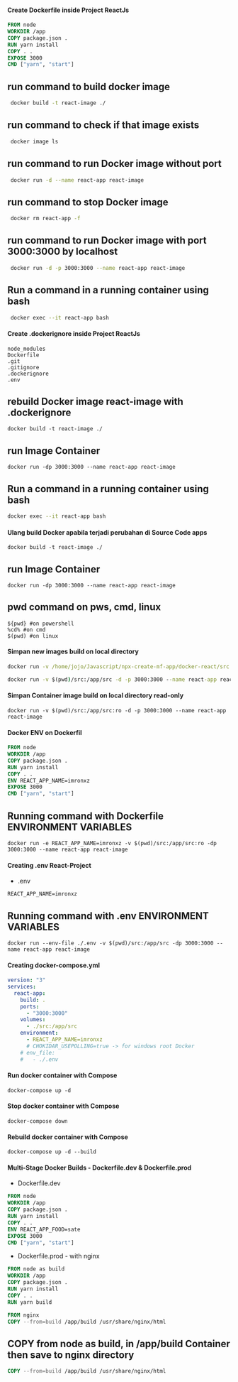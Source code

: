 #### Create Dockerfile inside Project ReactJs

```Dockerfile
FROM node
WORKDIR /app
COPY package.json .
RUN yarn install 
COPY . .
EXPOSE 3000
CMD ["yarn", "start"]
```
## run command to build docker image
```zsh
 docker build -t react-image ./
```
## run command to check if that image exists
```zsh
 docker image ls
```
## run command to run Docker image without port
```zsh
 docker run -d --name react-app react-image
```
## run command to stop Docker image
```zsh
 docker rm react-app -f
```
## run command to run Docker image with port 3000:3000 by localhost
```zsh
 docker run -d -p 3000:3000 --name react-app react-image
```
## Run a command in a running container using bash
```zsh
 docker exec --it react-app bash
```
#### Create .dockerignore inside Project ReactJs
```.dockerignore
node_modules
Dockerfile
.git
.gitignore
.dockerignore
.env
```

## rebuild Docker image react-image with .dockerignore
```rebuild
docker build -t react-image ./
```
## run Image Container 
```Run Container
docker run -dp 3000:3000 --name react-app react-image
```
## Run a command in a running container using bash
```zsh
docker exec --it react-app bash
```

#### Ulang build Docker apabila terjadi perubahan di Source Code apps
```build
docker build -t react-image ./
```
## run Image Container 
```Run Container
docker run -dp 3000:3000 --name react-app react-image
```
## pwd command on pws, cmd, linux
```command pwd
${pwd} #on powershell
%cd% #on cmd
$(pwd) #on linux
```
#### Simpan new images build on local directory
```cmd
docker run -v /home/jojo/Javascript/npx-create-mf-app/docker-react/src:/app/src -d -p 3000:3000 --name react-app react-image
```
```cmd zsh linux
docker run -v $(pwd)/src:/app/src -d -p 3000:3000 --name react-app react-image
```

#### Simpan Container image build on local directory read-only
```
docker run -v $(pwd)/src:/app/src:ro -d -p 3000:3000 --name react-app react-image
```

#### Docker ENV on Dockerfil
``` Dockerfile
FROM node
WORKDIR /app
COPY package.json .
RUN yarn install 
COPY . .
ENV REACT_APP_NAME=imronxz
EXPOSE 3000
CMD ["yarn", "start"]
```
## Running command with Dockerfile ENVIRONMENT VARIABLES 
``` env run REACT_APP_NAME=imronxz
docker run -e REACT_APP_NAME=imronxz -v $(pwd)/src:/app/src:ro -dp 3000:3000 --name react-app react-image
```
#### Creating .env React-Project
- .env
```
REACT_APP_NAME=imronxz
```
## Running command with .env ENVIRONMENT VARIABLES
``` env run
docker run --env-file ./.env -v $(pwd)/src:/app/src -dp 3000:3000 --name react-app react-image
```

#### Creating docker-compose.yml
```yml
version: "3"
services:
  react-app: 
    build: .
    ports:
      - "3000:3000"
    volumes:
      - ./src:/app/src
    environment:
      - REACT_APP_NAME=imronxz
      # CHOKIDAR_USEPOLLING=true -> for windows root Docker
    # env_file:
    #   - ./.env
```
#### Run docker container with Compose
```
docker-compose up -d
```
#### Stop docker container with Compose
```
docker-compose down
```
#### Rebuild docker container with Compose
```
docker-compose up -d --build
```
#### Multi-Stage Docker Builds - Dockerfile.dev & Dockerfile.prod
- Dockerfile.dev
```Dockerfile
FROM node
WORKDIR /app
COPY package.json .
RUN yarn install 
COPY . .
ENV REACT_APP_FOOD=sate
EXPOSE 3000
CMD ["yarn", "start"]
```
- Dockerfile.prod - with nginx

```Dockerfile
FROM node as build
WORKDIR /app
COPY package.json .
RUN yarn install 
COPY . .
RUN yarn build

FROM nginx
COPY --from=build /app/build /usr/share/nginx/html
```
## COPY from node as build, in /app/build Container then save to nginx directory
```Dockerfile
COPY --from=build /app/build /usr/share/nginx/html
```